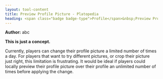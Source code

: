 ```yaml
---
layout: tool-content
title: Preview Profile Picture - Platopedia
heading: <span class="badge badge-type">Profile</span>&nbsp;Preview Profile Picture
---
```


<div class="linebreak"></div>

**Author:** abc

**This is just a concept.**

Currently, players can change their profile picture a limited number of times a day. For players that want to try different pictures, or crop their picture just right, this limitation is frustrating. It would be ideal if players could locally preview their profile picture over their profile an unlimited number of times before applying the change.

<div class="linebreak"></div>

<div class="content-image" data-url="/docs/assets/images/concepts/previewprofilepicture.png" data-width="600px" data-label=""></div>

<div class="linebreak"></div>

